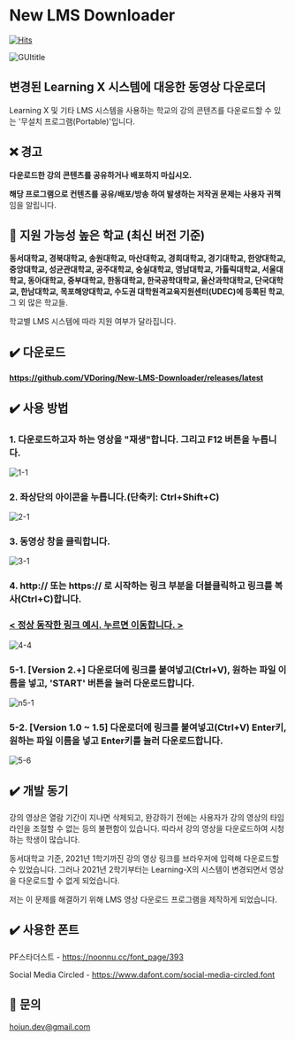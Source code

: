 # New LMS Downloader
[![Hits](https://hits.seeyoufarm.com/api/count/incr/badge.svg?url=https%3A%2F%2Fgithub.com%2FVDoring%2FNew-LMS-Downloader&count_bg=%230085CA&title_bg=%23555555&icon=github.svg&icon_color=%23E7E7E7&title=View&edge_flat=false)](https://hits.seeyoufarm.com)

![GUItitle](https://user-images.githubusercontent.com/50266731/185409680-c74782f2-fbb1-4fb1-aa51-e8fd13328bf2.png)

## 변경된 Learning X 시스템에 대응한 동영상 다운로더
Learning X 및 기타 LMS 시스템을 사용하는 학교의 강의 콘텐츠를 다운로드할 수 있는 '무설치 프로그램(Portable)'입니다.

## ❌ 경고
**다운로드한 강의 콘텐츠를 공유하거나 배포하지 마십시오.**

**해당 프로그램으로 컨텐츠를 공유/배포/방송 하여 발생하는 저작권 문제는 사용자 귀책**임을 알립니다.

## 🏫 지원 가능성 높은 학교 (최신 버전 기준)
**동서대학교, 경북대학교, 송원대학교, 마산대학교, 경희대학교, 경기대학교, 한양대학교, 중앙대학교, 성균관대학교, 공주대학교, 숭실대학교, 영남대학교, 가톨릭대학교, 서울대학교, 동아대학교, 중부대학교, 한동대학교, 한국공학대학교, 울산과학대학교, 단국대학교, 한남대학교, 목포해양대학교, 수도권 대학원격교육지원센터(UDEC)에 등록된 학교**, 그 외 많은 학교들.

학교별 LMS 시스템에 따라 지원 여부가 달라집니다.

## ✔️ 다운로드
**https://github.com/VDoring/New-LMS-Downloader/releases/latest**

## ✔️ 사용 방법
### 1. 다운로드하고자 하는 영상을 "재생"합니다. 그리고 F12 버튼을 누릅니다.
![1-1](https://user-images.githubusercontent.com/50266731/131610778-2043b470-3ce4-4b22-98dc-a47b59140f86.png)
### 2. 좌상단의 아이콘을 누릅니다.(단축키: Ctrl+Shift+C)
![2-1](https://user-images.githubusercontent.com/50266731/131627448-610d2809-d161-44d1-b2aa-8f7e152ad4c2.png)
### 3. 동영상 창을 클릭합니다.
![3-1](https://user-images.githubusercontent.com/50266731/131610785-b5b41b02-9747-4b96-9dbf-8c5590c4c262.png)
### 4. http:// 또는 https:// 로 시작하는 링크 부분을 더블클릭하고 링크를 복사(Ctrl+C)합니다.
### [< 정상 동작한 링크 예시. 누르면 이동합니다. >](https://vdoring.notion.site/New-LMS-Downloader-cef831812c564f01b5f9e72bdd3482b7)
![4-4](https://user-images.githubusercontent.com/50266731/135854062-44d8448b-f053-42d3-8114-b532d2dda622.png)
### 5-1. [Version 2.+] 다운로더에 링크를 붙여넣고(Ctrl+V), 원하는 파일 이름을 넣고, 'START' 버튼을 눌러 다운로드합니다.
![n5-1](https://user-images.githubusercontent.com/50266731/185410117-5854f5d9-f5dc-473c-b2b6-5753578717f5.png)
### 5-2. [Version 1.0 ~ 1.5] 다운로더에 링크를 붙여넣고(Ctrl+V) Enter키, 원하는 파일 이름을 넣고 Enter키를 눌러 다운로드합니다.
![5-6](https://user-images.githubusercontent.com/50266731/169661677-47a0e11d-a9c7-4a42-b676-70bfcfb64568.png)


## ✔️ 개발 동기
강의 영상은 열람 기간이 지나면 삭제되고, 완강하기 전에는 사용자가 강의 영상의 타임라인을 조절할 수 없는 등의 불편함이 있습니다. 따라서 강의 영상을 다운로드하여 시청하는 학생이 많습니다.

동서대학교 기준, 2021년 1학기까진 강의 영상 링크를 브라우저에 입력해 다운로드할 수 있었습니다. 그러나 2021년 2학기부터는 Learning-X의 시스템이 변경되면서 영상을 다운로드할 수 없게 되었습니다.

저는 이 문제를 해결하기 위해 LMS 영상 다운로드 프로그램을 제작하게 되었습니다.


## ✔️ 사용한 폰트
PF스타더스트 - https://noonnu.cc/font_page/393

Social Media Circled - https://www.dafont.com/social-media-circled.font


## 📧 문의
hojun.dev@gmail.com
